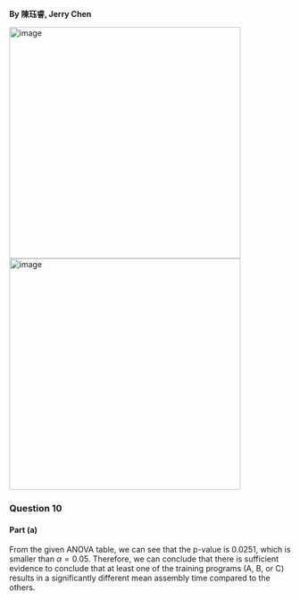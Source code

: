 **By 陳珏睿, Jerry Chen**

<img width="414" alt="image" src="https://github.com/user-attachments/assets/ba7c9b41-3fd7-4146-b8e0-74422a23d0b7" />
<img width="414" alt="image" src="https://github.com/user-attachments/assets/f06ae1e9-99d1-4708-bcfa-d5a759f49499" />

### Question 10
#### Part (a)
From the given ANOVA table, we can see that the p-value is 0.0251, which is smaller than $\alpha = 0.05$.
Therefore, we can conclude that there is sufficient evidence to conclude that at least one of the training programs (A, B, or C) results in a significantly different mean assembly time compared to the others.
